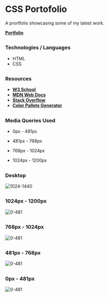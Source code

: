 # CSS Portofolio

A prortfolio showcasing some of my latest work.

[**Portfolio**](https://sebzg.github.io/CSS-Portfolio/)

##
### Technologies / Languages
- HTML
- CSS

##
### Resources
- [**W3 School**](https://www.w3schools.com/)
- [**MDN Web Docs**](https://developer.mozilla.org/)
- [**Stack Overflow**](https://stackoverflow.com/)
- [**Color Pallete Generator**](https://coolors.co/)

##
### Media Queries Used

- 0px - 481px

- 481px - 768px

- 768px - 1024px

- 1024px - 1200px

##
### Desktop

![1024-1440](./assets/images/demos/Portofolio-Desktop.png)

##
### 1024px - 1200px

![0-481](./assets/images/demos/Portfolio-1024-1200.png)

##
### 768px - 1024px

![0-481](./assets/images/demos/Portfolio-768-1024.png)

##
### 481px - 768px

![0-481](./assets/images/demos/Portfolio-481-768.png)

##
### 0px - 481px

![0-481](./assets/images/demos/Portfolio-0-481.png)